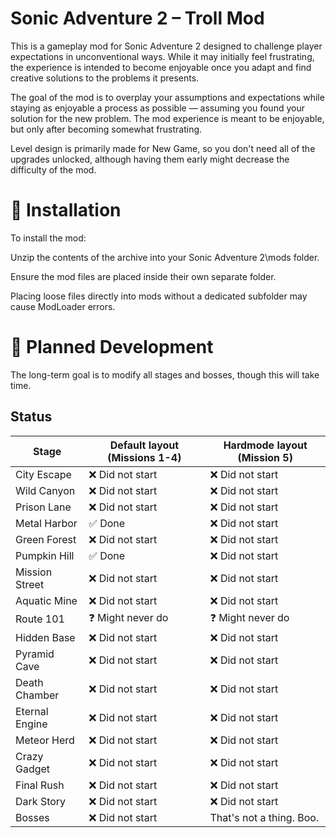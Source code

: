 # Sonic Adventure 2 – Troll Mod

This is a gameplay mod for Sonic Adventure 2 designed to challenge player expectations in unconventional ways. While it may initially feel frustrating, the experience is intended to become enjoyable once you adapt and find creative solutions to the problems it presents.

The goal of the mod is to overplay your assumptions and expectations while staying as enjoyable a process as possible — assuming you found your solution for the new problem. The mod experience is meant to be enjoyable, but only after becoming somewhat frustrating.

Level design is primarily made for New Game, so you don't need all of the upgrades unlocked, although having them early might decrease the difficulty of the mod.

# 🔧 Installation
To install the mod:

Unzip the contents of the archive into your Sonic Adventure 2\mods folder.

Ensure the mod files are placed inside their own separate folder.

Placing loose files directly into mods without a dedicated subfolder may cause ModLoader errors.

# 📌 Planned Development
The long-term goal is to modify all stages and bosses, though this will take time.

## Status

| Stage            | Default layout (Missions 1-4) | Hardmode layout (Mission 5) |
|------------------|-------------------------------|-----------------------------|
| City Escape      | ❌ Did not start             | ❌ Did not start            |
| Wild Canyon      | ❌ Did not start             | ❌ Did not start            |
| Prison Lane      | ❌ Did not start             | ❌ Did not start            |
| Metal Harbor     | ✅ Done                      | ❌ Did not start            |
| Green Forest     | ❌ Did not start             | ❌ Did not start            |
| Pumpkin Hill     | ✅ Done                      | ❌ Did not start            |
| Mission Street   | ❌ Did not start             | ❌ Did not start            |
| Aquatic Mine     | ❌ Did not start             | ❌ Did not start            |
| Route 101        | ❓ Might never do             | ❓ Might never do            |
| Hidden Base      | ❌ Did not start             | ❌ Did not start            |
| Pyramid Cave     | ❌ Did not start             | ❌ Did not start            |
| Death Chamber    | ❌ Did not start             | ❌ Did not start            |
| Eternal Engine   | ❌ Did not start             | ❌ Did not start            |
| Meteor Herd      | ❌ Did not start             | ❌ Did not start            |
| Crazy Gadget     | ❌ Did not start             | ❌ Did not start            |
| Final Rush       | ❌ Did not start             | ❌ Did not start            |
| Dark Story       | ❌ Did not start             | ❌ Did not start            |
| Bosses           | ❌ Did not start             | That's not a thing. Boo.     |
